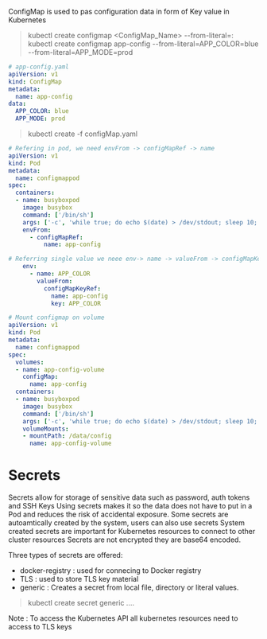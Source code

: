 ConfigMap is used to pas configuration data in form of Key value in Kubernetes

> kubectl create configmap <ConfigMap_Name> --from-literal=<Key>:<Value>
    kubectl create configmap app-config --from-literal=APP_COLOR=blue --from-literal=APP_MODE=prod

```yaml
# app-config.yaml
apiVersion: v1
kind: ConfigMap
metadata:
  name: app-config
data:
  APP_COLOR: blue
  APP_MODE: prod  
```

> kubectl create -f configMap.yaml

```yaml
# Refering in pod, we need envFrom -> configMapRef -> name
apiVersion: v1
kind: Pod
metadata:
  name: configmappod
spec:
  containers:
  - name: busyboxpod
    image: busybox
    command: ['/bin/sh']
    args: ['-c', 'while true; do echo $(date) > /dev/stdout; sleep 10; done']
    envFrom:
      - configMapRef:
          name: app-config
```

```yaml
# Referring single value we neee env-> name -> valueFrom -> configMapKeyRef
    env:
      - name: APP_COLOR
        valueFrom:
          configMapKeyRef:
            name: app-config
            key: APP_COLOR
```

```yaml
# Mount configmap on volume
apiVersion: v1
kind: Pod
metadata:
  name: configmappod
spec:
  volumes:
  - name: app-config-volume
    configMap:
      name: app-config
  containers:
  - name: busyboxpod
    image: busybox
    command: ['/bin/sh']
    args: ['-c', 'while true; do echo $(date) > /dev/stdout; sleep 10; done']
    volumeMounts:
    - mountPath: /data/config
      name: app-config-volume
```

# Secrets 
Secrets allow for storage of sensitive data such as password, auth tokens and SSH Keys
Using secrets makes it so the data does not have to put in a Pod and reduces the risk of accidental exposure.
Some secrets are autoamtically created by the system, users can also use secrets
System created secrets are important for Kubernetes resources to connect to other cluster resources
Secrets are not encrypted they are base64 encoded.

Three types of secrets are offered:
- docker-registry : used for connecing to Docker registry
- TLS : used to store TLS key material
- generic : Creates a secret from local file, directory or literal values.

> kubectl create secret generic ....

Note : To access the Kubernetes API all kubernetes resources need to access to TLS keys


